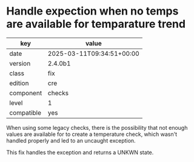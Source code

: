 [//]: # (werk v2)
# Handle expection when no temps are available for temparature trend

key        | value
---------- | ---
date       | 2025-03-11T09:34:51+00:00
version    | 2.4.0b1
class      | fix
edition    | cre
component  | checks
level      | 1
compatible | yes

When using some legacy checks, there is the possibility that not enough values are available for to create a temperature check, which wasn't handled properly and led to an uncaught exception.

This fix handles the exception and returns a UNKWN state.
